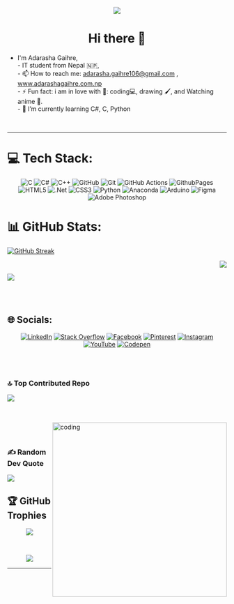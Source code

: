  <div align="center"> 
   
 <!--  [![](https://visitcount.itsvg.in/api?id=aakku106&icon=10&color=13)](https://visitcount.itsvg.in) -->
   ![](https://komarev.com/ghpvc/?username=aakku106&abbreviated=true&base=400&label=PROFILE+VIEWS&style=for-the-badge)
   
# Hi there 👋 </br>
 </div>
<!--
  - I'm Adarasha Gaihre, 
  - a passionate IT student from Nepal 🇳🇵,
 - 📫 How to reach me: adarasha.gaihre106@gmail.com , www.adarashagaihre.com.np/
 -  ⚡ Fun fact: i am in love  with  coding💻, drawing 🖌️, and anime 🦊. 
-->

- I'm Adarasha Gaihre,<br> -  IT student from Nepal 🇳🇵,<br> - 📫 How to reach me: adarasha.gaihre106@gmail.com , www.adarashagaihre.com.np<br> - ⚡ Fun fact: i am in love with 🦚: coding💻, drawing 🖌️, and Watching anime 🦊.<br> - 🌱 I’m currently learning  C#, C, Python
</br>

---

# 💻 Tech Stack:

<div align="center" >  


 
![C](https://img.shields.io/badge/c-%2300599C.svg?style=for-the-badge&logo=c&logoColor=white) 
![C#](https://img.shields.io/badge/c%23-%23239120.svg?style=for-the-badge&logo=csharp&logoColor=white)
![C++](https://img.shields.io/badge/c++-%2300599C.svg?style=for-the-badge&logo=c%2B%2B&logoColor=white)
![GitHub](https://img.shields.io/badge/github-%23121011.svg?style=for-the-badge&logo=github&logoColor=white) 
![Git](https://img.shields.io/badge/git-%23F05033.svg?style=for-the-badge&logo=git&logoColor=white)
![GitHub Actions](https://img.shields.io/badge/github%20actions-%232671E5.svg?style=for-the-badge&logo=githubactions&logoColor=white)
![GithubPages](https://img.shields.io/badge/github%20pages-121013?style=for-the-badge&logo=github&logoColor=white) 
![HTML5](https://img.shields.io/badge/html5-%23E34F26.svg?style=for-the-badge&logo=html5&logoColor=white)
![.Net](https://img.shields.io/badge/.NET-5C2D91?style=for-the-badge&logo=.net&logoColor=white) 
![CSS3](https://img.shields.io/badge/css3-%231572B6.svg?style=for-the-badge&logo=css3&logoColor=white) 
![Python](https://img.shields.io/badge/python-3670A0?style=for-the-badge&logo=python&logoColor=ffdd54) 
![Anaconda](https://img.shields.io/badge/Anaconda-%2344A833.svg?style=for-the-badge&logo=anaconda&logoColor=white) 
![Arduino](https://img.shields.io/badge/-Arduino-00979D?style=for-the-badge&logo=Arduino&logoColor=white)
![Figma](https://img.shields.io/badge/figma-%23F24E1E.svg?style=for-the-badge&logo=figma&logoColor=white)
![Adobe Photoshop](https://img.shields.io/badge/adobe%20photoshop-%2331A8FF.svg?style=for-the-badge&logo=adobe%20photoshop&logoColor=white)


</div>
 

# 📊 GitHub Stats:

<div>

 <!-- ![](https://github-readme-streak-stats.herokuapp.com/?user=aakku106&theme=dark&hide_border=false) -->



[![GitHub Streak](https://streak-stats.demolab.com?user=aakku106&theme=dark&hide_border=true&border_radius=16&short_numbers=true&fire=63EB13&stroke=4921EB&background=45%2C060741%2C411309)](https://git.io/streak-stats)

 <!-- <a href="https://git.io/streak-stats"><img src="https://streak-stats.demolab.com?user=aakku106&theme=dark&hide_border=true&short_numbers=true&fire=63EB13&stroke=4921EB&background=45%2C060741%2C411309" alt="GitHub Streak" /></a>  -->


  
</div>
<div align="right">
  
![](https://github-readme-stats.vercel.app/api/top-langs/?username=aakku106&theme=dark&border_radius=16&hide_border=false&include_all_commits=false&count_private=false&layout=compact) 
  
</div>
<div >

![](https://github-readme-stats.vercel.app/api?username=aakku106&theme=dark&hide_border=false&border_radius=16&include_all_commits=false&count_private=false) </br>


  
</div>
<br>
<br>


## 🌐 Socials:


<div align="center" >




[![LinkedIn](https://img.shields.io/badge/LinkedIn-%230077B5.svg?logo=linkedin&logoColor=white)](https://linkedin.com/in/adarashaagaihre106) 
[![Stack Overflow](https://img.shields.io/badge/-Stackoverflow-FE7A16?logo=stack-overflow&logoColor=white)](https://stackoverflow.com/users/23367206) 
[![Facebook](https://img.shields.io/badge/Facebook-%231877F2.svg?logo=Facebook&logoColor=white)](https://facebook.com/@aadarasha106) 
[![Pinterest](https://img.shields.io/badge/Pinterest-%23E60023.svg?logo=Pinterest&logoColor=white)](https://pinterest.com/@adarashagaihre)
[![Instagram](https://img.shields.io/badge/Instagram-%23E4405F.svg?logo=Instagram&logoColor=white)](https://instagram.com/adarasha_gaihre) 
[![YouTube](https://img.shields.io/badge/YouTube-%23FF0000.svg?logo=YouTube&logoColor=white)](https://youtube.com/@AdarashaGaihre) 
[![Codepen](https://img.shields.io/badge/Codepen-000000?style=for-the-badge&logo=codepen&logoColor=white)](https://codepen.io/@Adarasha-Gaihre-the-decoder) 



 
</div>
<br>
<br>
<div align="left">

 
  ### 🔝 Top Contributed Repo
![](https://github-contributor-stats.vercel.app/api?username=aakku106&limit=5&theme=holi&combine_all_yearly_contributions=true&border_radius=16)
</div>

<br/>
</br>
<img align="right" alt="coding" width="400" src="https://img.wattpad.com/307e4162f76b2ec8cebee1b6ba42cda7df59df6f/68747470733a2f2f73332e616d617a6f6e6177732e636f6d2f776174747061642d6d656469612d736572766963652f53746f7279496d6167652f4f6952487475452d6666626734673d3d2d3331353832363034392e313437376662343037366463346639363332333237323939353433332e676966">



<br/>
</br>

<div align="left">  
  
### ✍️ Random Dev Quote
![](https://quotes-github-readme.vercel.app/api?type=vetical&theme=radical)
</div>


## 🏆 GitHub Trophies


<div align="center" >


![](https://github-profile-trophy.vercel.app/?username=aakku106&theme=radical&border_radius=16&no-frame=false&no-bg=false&margin-w=4)


 
</div>

<br>

<div align="center" >  
 
   ![](https://komarev.com/ghpvc/?username=aakku106&abbreviated=true&base=400&label=PROFILE+VIEWS)

<!-- <a href="https://visitcount.itsvg.in">
  <img src="https://visitcount.itsvg.in/api?id=aakku106&label=Profile%20Views&icon=5&pretty=true" />
</a> -->

<!-- <img src="https://bad-apple-github-readme.vercel.app/api?show_bg=1&username=aakku106"> -->



</div>

---
